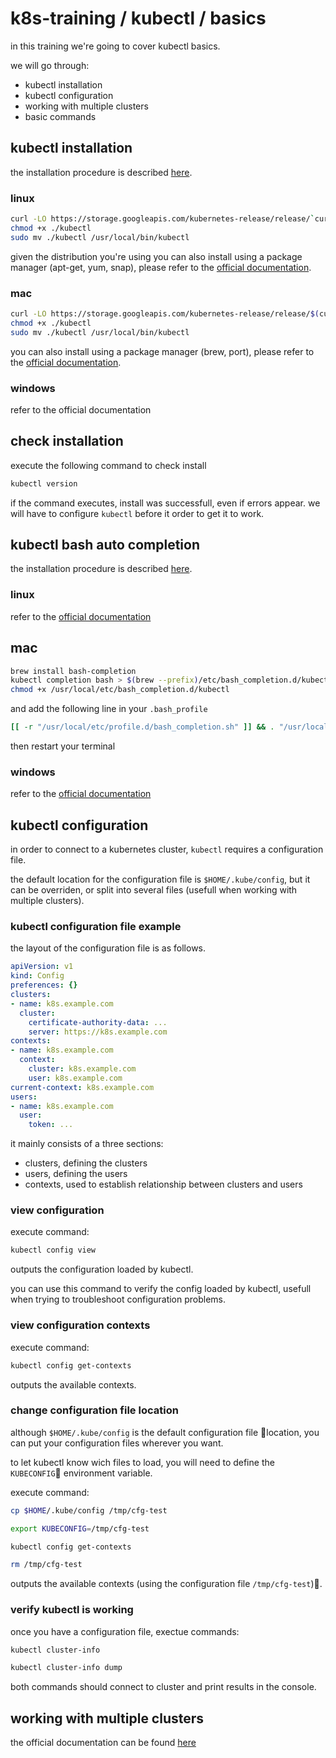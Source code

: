 # k8s-training / kubectl / basics

in this training we're going to cover kubectl basics.

we will go through:
- kubectl installation
- kubectl configuration
- working with multiple clusters
- basic commands

## kubectl installation

the installation procedure is described [here](https://kubernetes.io/docs/tasks/tools/install-kubectl/).

### linux

```bash
curl -LO https://storage.googleapis.com/kubernetes-release/release/`curl -s https://storage.googleapis.com/kubernetes-release/release/stable.txt`/bin/linux/amd64/kubectl
chmod +x ./kubectl
sudo mv ./kubectl /usr/local/bin/kubectl
```

given the distribution you're using you can also install using a package manager (apt-get, yum, snap), please refer to the [official documentation](https://kubernetes.io/docs/tasks/tools/install-kubectl/).

### mac

```bash
curl -LO https://storage.googleapis.com/kubernetes-release/release/$(curl -s https://storage.googleapis.com/kubernetes-release/release/stable.txt)/bin/darwin/amd64/kubectl
chmod +x ./kubectl
sudo mv ./kubectl /usr/local/bin/kubectl
```

you can also install using a package manager (brew, port), please refer to the [official documentation](https://kubernetes.io/docs/tasks/tools/install-kubectl/).

### windows

refer to the official documentation

## check installation

execute the following command to check install

```bash
kubectl version
```

if the command executes, install was successfull, even if errors appear.
we will have to configure `kubectl` before it order to get it to work.

## kubectl bash auto completion

the installation procedure is described [here](https://kubernetes.io/docs/tasks/tools/install-kubectl/#optional-kubectl-configurations).

### linux

refer to the [official documentation](https://kubernetes.io/docs/tasks/tools/install-kubectl/#optional-kubectl-configurations)

## mac

```bash
brew install bash-completion
kubectl completion bash > $(brew --prefix)/etc/bash_completion.d/kubectl
chmod +x /usr/local/etc/bash_completion.d/kubectl
```

and add the following line in your `.bash_profile`

```bash
[[ -r "/usr/local/etc/profile.d/bash_completion.sh" ]] && . "/usr/local/etc/profile.d/bash_completion.sh"
```

then restart your terminal

### windows

refer to the [official documentation](https://kubernetes.io/docs/tasks/tools/install-kubectl/#optional-kubectl-configurations)

## kubectl configuration

in order to connect to a kubernetes cluster, `kubectl` requires a configuration file.

the default location for the configuration file is `$HOME/.kube/config`, but it can be overriden, or split into several files (usefull when working with multiple clusters).

### kubectl configuration file example

the layout of the configuration file is as follows.

```yaml
apiVersion: v1
kind: Config
preferences: {}
clusters:
- name: k8s.example.com
  cluster:
    certificate-authority-data: ...
    server: https://k8s.example.com
contexts:
- name: k8s.example.com
  context:
    cluster: k8s.example.com
    user: k8s.example.com
current-context: k8s.example.com
users:
- name: k8s.example.com
  user:
    token: ...
```

it mainly consists of a three sections:
- clusters, defining the clusters
- users, defining the users
- contexts, used to establish relationship between clusters and users

### view configuration

execute command:

```bash
kubectl config view
```

outputs the configuration loaded by kubectl.

you can use this command to verify the config loaded by kubectl, usefull when trying to troubleshoot configuration problems.

### view configuration contexts

execute command:

```bash
kubectl config get-contexts
```

outputs the available contexts.

### change configuration file location

although `$HOME/.kube/config` is the default configuration file location, you can put your configuration files wherever you want.

to let kubectl know wich files to load, you will need to define the `KUBECONFIG` environment variable.

execute command:

```bash
cp $HOME/.kube/config /tmp/cfg-test

export KUBECONFIG=/tmp/cfg-test

kubectl config get-contexts

rm /tmp/cfg-test
```

outputs the available contexts (using the configuration file `/tmp/cfg-test`).

### verify kubectl is working

once you have a configuration file, exectue commands:

```bash
kubectl cluster-info
```

```bash
kubectl cluster-info dump
```

both commands should connect to cluster and print results in the console.

## working with multiple clusters

the official documentation can be found [here](https://kubernetes.io/docs/tasks/access-application-cluster/configure-access-multiple-clusters/)

